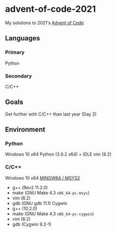 # advent-of-code-2021
My solutions to 2021's [Advent of Code](https://adventofcode.com/)


## Languages

### Primary
Python

### Secondary
C/C++


## Goals
Get further with C/C++ than last year (Day 2)


## Environment

### Python
Windows 10 x64
Python (3.9.2 x64) + IDLE
vim (8.2)

### C/C++
Windows 10 x64
[MINGW64 / MSYS2](https://www.msys2.org)
 * g++  (Rev2 11.2.0)
 * make (GNU Make 4.3 `x86_64-pc-msys`)
 * vim  (8.2)
 * gdb  (GNU gdb 11.1)
Cygwin
 * g++  (10.2.0)
 * make (GNU Make 4.3 `x86_64-pc-cygwin`)
 * vim  (8.2)
 * gdb  (Cygwin 9.2-1)

